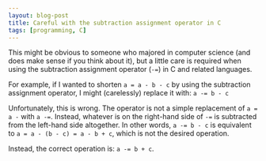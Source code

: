 ```yaml
---
layout: blog-post
title: Careful with the subtraction assignment operator in C
tags: [programming, C]
---
```


This might be obvious to someone who majored in computer science (and does make sense if you think about it), but a little care is required when using the subtraction assignment operator (`-=`) in C and related languages.

For example, if I wanted to shorten `a = a - b - c` by using the subtraction assignment operator, I might (carelessly) replace it with: `a -= b - c`

Unfortunately, this is wrong. The operator is not a simple replacement of `a = a -` with `a -=`. Instead, whatever is on the right-hand side of `-=` is subtracted from the left-hand side altogether. In other words, `a -= b - c` is equivalent to `a = a - (b - c) = a - b + c`, which is not the desired operation.

Instead, the correct operation is: `a -= b + c`.
